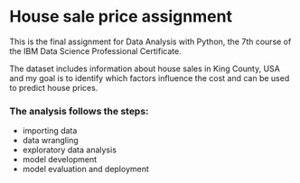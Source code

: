 # House sale price assignment
This is the final assignment for Data Analysis with Python, the 7th course of the IBM Data Science Professional Certificate. 

The dataset includes information about house sales in King County, USA and my goal is to identify which factors influence the cost and can be used to predict house prices. 

### The analysis follows the steps: 
- importing data
- data wrangling
- exploratory data analysis
- model development
- model evaluation and deployment
